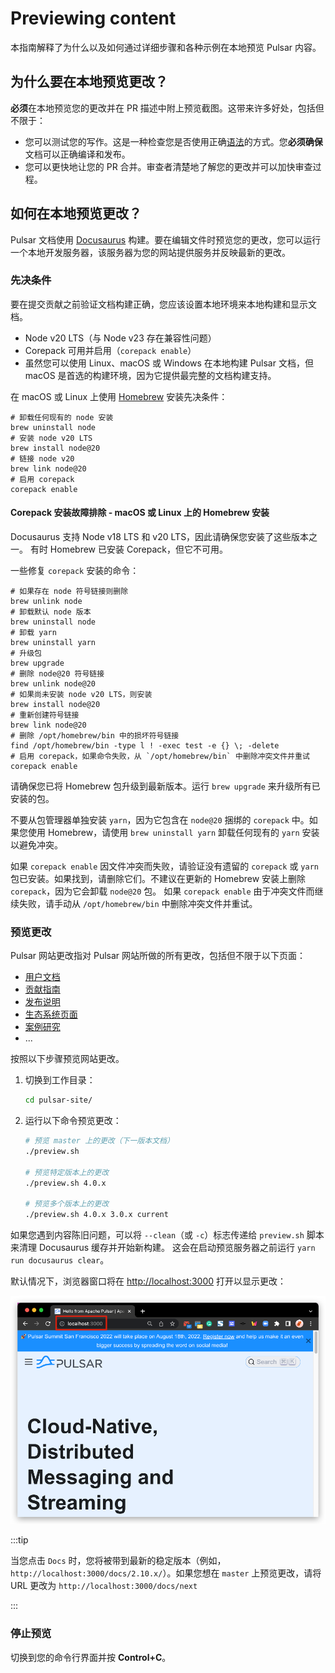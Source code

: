 # Previewing content

本指南解释了为什么以及如何通过详细步骤和各种示例在本地预览 Pulsar 内容。

## 为什么要在本地预览更改？

**必须**在本地预览您的更改并在 PR 描述中附上预览截图。这带来许多好处，包括但不限于：

* 您可以测试您的写作。这是一种检查您是否使用正确[语法](document-syntax.md)的方式。您**必须确保**文档可以正确编译和发布。
* 您可以更快地让您的 PR 合并。审查者清楚地了解您的更改并可以加快审查过程。

## 如何在本地预览更改？

Pulsar 文档使用 [Docusaurus](https://docusaurus.io/) 构建。要在编辑文件时预览您的更改，您可以运行一个本地开发服务器，该服务器为您的网站提供服务并反映最新的更改。

### 先决条件

要在提交贡献之前验证文档构建正确，您应该设置本地环境来本地构建和显示文档。

* Node v20 LTS（与 Node v23 存在兼容性问题）
* Corepack 可用并启用（`corepack enable`）
* 虽然您可以使用 Linux、macOS 或 Windows 在本地构建 Pulsar 文档，但 macOS 是首选的构建环境，因为它提供最完整的文档构建支持。

在 macOS 或 Linux 上使用 [Homebrew](https://brew.sh/) 安装先决条件：

```shell
# 卸载任何现有的 node 安装
brew uninstall node
# 安装 node v20 LTS
brew install node@20
# 链接 node v20
brew link node@20
# 启用 corepack
corepack enable
```

#### Corepack 安装故障排除 - macOS 或 Linux 上的 Homebrew 安装

Docusaurus 支持 Node v18 LTS 和 v20 LTS，因此请确保您安装了这些版本之一。
有时 Homebrew 已安装 Corepack，但它不可用。

一些修复 `corepack` 安装的命令：

```shell
# 如果存在 node 符号链接则删除
brew unlink node
# 卸载默认 node 版本
brew uninstall node
# 卸载 yarn
brew uninstall yarn
# 升级包
brew upgrade
# 删除 node@20 符号链接
brew unlink node@20
# 如果尚未安装 node v20 LTS，则安装
brew install node@20
# 重新创建符号链接
brew link node@20
# 删除 /opt/homebrew/bin 中的损坏符号链接
find /opt/homebrew/bin -type l ! -exec test -e {} \; -delete
# 启用 corepack，如果命令失败，从 `/opt/homebrew/bin` 中删除冲突文件并重试
corepack enable
```

请确保您已将 Homebrew 包升级到最新版本。运行 `brew upgrade` 来升级所有已安装的包。

不要从包管理器单独安装 `yarn`，因为它包含在 `node@20` 捆绑的 `corepack` 中。如果您使用 Homebrew，请使用 `brew uninstall yarn` 卸载任何现有的 `yarn` 安装以避免冲突。

如果 `corepack enable` 因文件冲突而失败，请验证没有遗留的 `corepack` 或 `yarn` 包已安装。如果找到，请删除它们。不建议在更新的 Homebrew 安装上删除 `corepack`，因为它会卸载 `node@20` 包。
如果 `corepack enable` 由于冲突文件而继续失败，请手动从 `/opt/homebrew/bin` 中删除冲突文件并重试。

### 预览更改

Pulsar 网站更改指对 Pulsar 网站所做的所有更改，包括但不限于以下页面：

* [用户文档](pathname:///docs)
* [贡献指南](about.md)
* [发布说明](pathname:///release-notes/)
* [生态系统页面](pathname:///ecosystem)
* [案例研究](pathname:///case-studies)
* ...

按照以下步骤预览网站更改。

1. 切换到工作目录：

    ```bash
    cd pulsar-site/
    ```

2. 运行以下命令预览更改：

   ```bash
   # 预览 master 上的更改（下一版本文档）
   ./preview.sh

   # 预览特定版本上的更改
   ./preview.sh 4.0.x

   # 预览多个版本上的更改
   ./preview.sh 4.0.x 3.0.x current
   ```

如果您遇到内容陈旧问题，可以将 `--clean`（或 `-c`）标志传递给 `preview.sh` 脚本来清理 Docusaurus 缓存并开始新构建。
这会在启动预览服务器之前运行 `yarn run docusaurus clear`。

默认情况下，浏览器窗口将在 [http://localhost:3000](http://localhost:3000) 打开以显示更改：

![alt_text](media/website-preview.png)

:::tip

当您点击 `Docs` 时，您将被带到最新的稳定版本（例如，`http://localhost:3000/docs/2.10.x/`）。如果您想在 `master` 上预览更改，请将 URL 更改为 `http://localhost:3000/docs/next`

:::
### 停止预览

切换到您的命令行界面并按 **Control+C**。